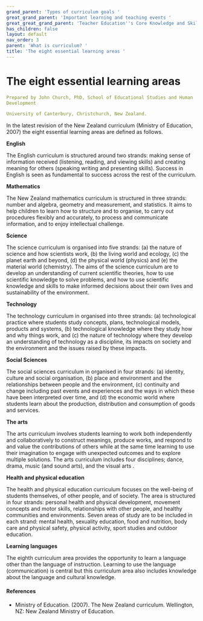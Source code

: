 ```yaml
---
grand_parent: 'Types of curriculum goals '
great_grand_parent: 'Important learning and teaching events '
great_great_grand_parent: 'Teacher Education''s Core Knowledge and Skills.'
has_children: false
layout: default
nav_order: 3
parent: 'What is curriculum? '
title: 'The eight essential learning areas '
---
```

# The eight essential learning areas


```yaml
Prepared by John Church, PhD, School of Educational Studies and Human
Development

University of Canterbury, Christchurch, New Zealand.
```


In the latest revision of the New Zealand curriculum (Ministry of
Education, 2007) the eight essential learning areas are defined as
follows.

**English**

The English curriculum is structured around two strands: making sense of
information received (listening, reading, and viewing skills) and
creating meaning for others (speaking writing and presenting skills).
Success in English is seen as fundamental to success across the rest of
the curriculum.

**Mathematics**

The New Zealand mathematics curriculum is structured in three strands:
number and algebra, geometry and measurement, and statistics. It aims to
help children to learn how to structure and to organise, to carry out
procedures flexibly and accurately, to process and communicate
information, and to enjoy intellectual challenge.

**Science**

The science curriculum is organised into five strands: (a) the nature of
science and how scientists work, (b) the living world and ecology, (c)
the planet earth and beyond, (d) the physical world (physics) and (e)
the material world (chemistry). The aims of the science curriculum are
to develop an understanding of current scientific theories, how to use
scientific knowledge to solve problems, and how to use scientific
knowledge and skills to make informed decisions about their own lives
and sustainability of the environment.

**Technology**

The technology curriculum in organised into three strands: (a)
technological practice where students study concepts, plans,
technological models, products and systems, (b) technological knowledge
where they study how and why things work, and (c) the nature of
technology where they develop an understanding of technology as a
discipline, its impacts on society and the environment and the issues
raised by these impacts.

**Social Sciences**

The social sciences curriculum in organised in four strands: (a)
identity, culture and social organisation, (b) place and environment and
the relationships between people and the environment, (c) continuity and
change including past events and experiences and the ways in which these
have been interpreted over time, and (d) the economic world where
students learn about the production, distribution and consumption of
goods and services.

**The arts**

The arts curriculum involves students learning to work both
independently and collaboratively to construct meanings, produce works,
and respond to and value the contributions of others while at the same
time learning to use their imagination to engage with unexpected
outcomes and to explore multiple solutions. The arts curriculum includes
four disciplines; dance, drama, music (and sound arts), and the visual
arts .

**Health and physical education**

The health and physical education curriculum focuses on the well-being
of students themselves, of other people, and of society. The area is
structured in four strands: personal health and physical development,
movement concepts and motor skills, relationships with other people, and
healthy communities and environments. Seven areas of study are to be
included in each strand: mental health, sexuality education, food and
nutrition, body care and physical safety, physical activity, sport
studies and outdoor education.

**Learning languages**

The eighth curriculum area provides the opportunity to learn a language
other than the language of instruction. Learning to use the language
(communication) is central but this curriculum area also includes
knowledge about the language and cultural knowledge.


#### References

-   Ministry of Education. (2007). The New Zealand curriculum.
    Wellington, NZ: New Zealand Ministry of Education.
